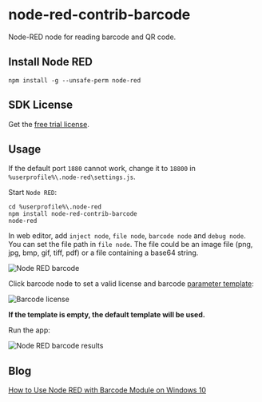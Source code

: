 # node-red-contrib-barcode

Node-RED node for reading barcode and QR code.

## Install Node RED

```
npm install -g --unsafe-perm node-red
```

## SDK License
Get the [free trial license](https://www.dynamsoft.com/barcode-reader/docs/core/parameters/structure-and-interfaces-of-parameters.html?ver=latest).


## Usage
If the default port `1880` cannot work, change it to `18800` in `%userprofile%\.node-red\settings.js`.

Start `Node RED`:

```
cd %userprofile%\.node-red
npm install node-red-contrib-barcode
node-red
```

In web editor, add `inject node`, `file node`, `barcode node` and `debug node`. You can set the file path in `file node`. The file could be an image file (png, jpg, bmp, gif, tiff, pdf) or a file containing a base64 string.

![Node RED barcode](https://www.dynamsoft.com/codepool/img/2018/11/node-red-debug.PNG)

Click barcode node to set a valid license and barcode [parameter template](https://www.dynamsoft.com/barcode-reader/docs/core/parameters/structure-and-interfaces-of-parameters.html?ver=latest):

![Barcode license](https://www.dynamsoft.com/codepool/img/2018/11/node-red-barcode-license.PNG)

**If the template is empty, the default template will be used.**


Run the app:

![Node RED barcode results](https://www.dynamsoft.com/codepool/img/2018/11/node-red-barcode-results.PNG)

## Blog
[How to Use Node RED with Barcode Module on Windows 10](https://www.dynamsoft.com/codepool/node-red-barcode-windows.html)
